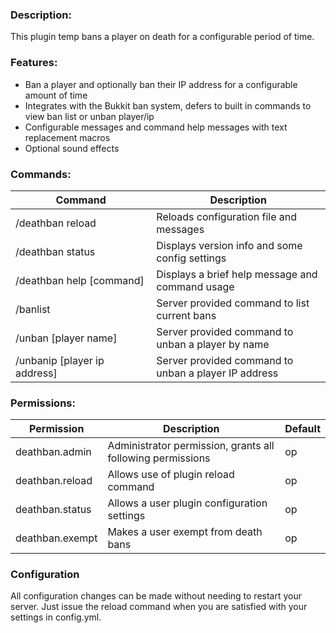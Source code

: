 ### Description:

This plugin temp bans a player on death for a configurable period of time.

### Features:

* Ban a player and optionally ban their IP address for a configurable amount of time
* Integrates with the Bukkit ban system, defers to built in commands to view ban list or unban player/ip
* Configurable messages and command help messages with text replacement macros
* Optional sound effects

### Commands:

| Command                            | Description                                          |
|------------------------------------|------------------------------------------------------|
| /deathban&nbsp;reload              | Reloads configuration file and messages              |
| /deathban&nbsp;status              | Displays version info and some config settings       |
| /deathban&nbsp;help&nbsp;[command] | Displays a brief help message and command usage      |
| /banlist                           | Server provided command to list current bans         |
| /unban [player name]               | Server provided command to unban a player by name    |
| /unbanip [player ip address]       | Server provided command to unban a player IP address |

### Permissions:

| Permission      | Description                                                | Default |
|-----------------|------------------------------------------------------------|---------|
| deathban.admin  | Administrator permission, grants all following permissions | op      |
| deathban.reload | Allows use of plugin reload command                        | op      |
| deathban.status | Allows a user plugin configuration settings                | op      |
| deathban.exempt | Makes a user exempt from death bans                        | op      |

### Configuration
All configuration changes can be made without needing to restart your server. Just issue the reload command when 
you are satisfied with your settings in config.yml.
